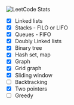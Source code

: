 ﻿![LeetCode Stats](https://leetcard.jacoblin.cool/khaykhun?theme=nord&font=Monda&ext=heatmap)

- [x] Linked lists
- [x] Stacks - FILO or LIFO
- [x] Queues - FIFO
- [x] Doubly Linked lists
- [x] Binary tree
- [x] Hash set, map
- [x] Graph
- [x] Grid graph
- [x] Sliding window
- [ ] Backtracking
- [x] Two pointers
- [ ] Greedy
